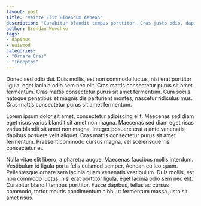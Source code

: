 ```yaml
---
layout: post
title: "Veinte Elit Bibendum Aenean"
description: "Curabitur blandit tempus porttitor. Cras justo odio, dapibus ac facilisis in, egestas eget quam."
author: Brendan Wovchko
tags:
- dapibus
- euismod
categories:
- "Ornare Cras"
- "Inceptos"
---
```


Donec sed odio dui. Duis mollis, est non commodo luctus, nisi erat porttitor ligula, eget lacinia odio sem nec elit. Cras mattis consectetur purus sit amet fermentum. Cras mattis consectetur purus sit amet fermentum. Cum sociis natoque penatibus et magnis dis parturient montes, nascetur ridiculus mus. Cras mattis consectetur purus sit amet fermentum.

Lorem ipsum dolor sit amet, consectetur adipiscing elit. Maecenas sed diam eget risus varius blandit sit amet non magna. Maecenas sed diam eget risus varius blandit sit amet non magna. Integer posuere erat a ante venenatis dapibus posuere velit aliquet. Cras mattis consectetur purus sit amet fermentum. Praesent commodo cursus magna, vel scelerisque nisl consectetur et.

Nulla vitae elit libero, a pharetra augue. Maecenas faucibus mollis interdum. Vestibulum id ligula porta felis euismod semper. Aenean eu leo quam. Pellentesque ornare sem lacinia quam venenatis vestibulum. Duis mollis, est non commodo luctus, nisi erat porttitor ligula, eget lacinia odio sem nec elit. Curabitur blandit tempus porttitor. Fusce dapibus, tellus ac cursus commodo, tortor mauris condimentum nibh, ut fermentum massa justo sit amet risus.

